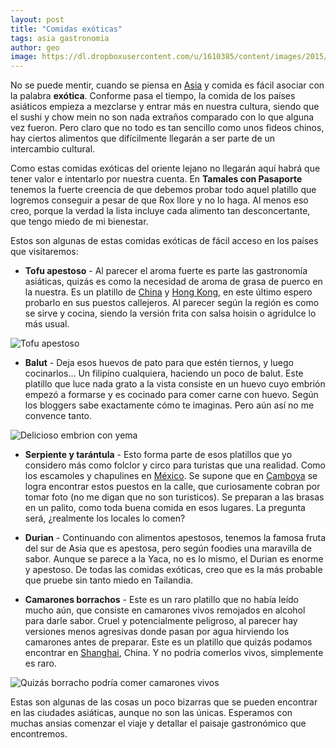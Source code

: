 ```yaml
---
layout: post
title: "Comidas exóticas"
tags: asia gastronomia
author: geo
image: https://dl.dropboxusercontent.com/u/1610385/content/images/2015/12/durian.jpg
---
```

No se puede mentir, cuando se piensa en [Asia](/tag/asia) y comida es fácil asociar con la palabra **exótica**. Conforme pasa el tiempo, la comida de los países asiáticos empieza a mezclarse y entrar más en nuestra cultura, siendo que el sushi y chow mein no son nada extraños comparado con lo que alguna vez fueron. Pero claro que no todo es tan sencillo como unos fideos chinos, hay ciertos alimentos que difícilmente llegarán a ser parte de un intercambio cultural.

Como estas comidas exóticas del oriente lejano no llegarán aquí habrá que tener valor e intentarlo por nuestra cuenta. En **Tamales con Pasaporte** tenemos la fuerte creencia de que debemos probar todo aquel platillo que logremos conseguir a pesar de que Rox llore y no lo haga. Al menos eso creo, porque la verdad la lista incluye cada alimento tan desconcertante, que tengo miedo de mi bienestar.

Estos son algunas de estas comidas exóticas de fácil acceso en los países que visitaremos:

* **Tofu apestoso** - Al parecer el aroma fuerte es parte las gastronomía asiáticas, quizás es como la necesidad de aroma de grasa de puerco en la nuestra. Es un platillo de [China](/tag/china) y [Hong Kong](/tag/hong-kong), en este último espero probarlo en sus puestos callejeros. Al parecer según la región es como se sirve y cocina, siendo la versión frita con salsa hoisin o agridulce lo más usual.

![Tofu apestoso](https://upload.wikimedia.org/wikipedia/commons/0/00/Choudoufu.jpg)

* **Balut** - Deja esos huevos de pato para que estén tiernos, y luego cocinarlos… Un filipino cualquiera, haciendo un poco de balut. Este platillo que luce nada grato a la vista consiste en un huevo cuyo embrión empezó a formarse y es cocinado para comer carne con huevo. Según los bloggers sabe exactamente cómo te imaginas. Pero aún así no me convence tanto.

![Delicioso embrion con yema](https://upload.wikimedia.org/wikipedia/commons/6/63/Balut-dissected.jpg)

* **Serpiente y tarántula** - Esto forma parte de esos platillos que yo considero más como folclor y circo para turistas que una realidad. Como los escamoles y chapulines en [México](/tag/mexico). Se supone que en [Camboya](/tag/camboya) se logra encontrar estos puestos en la calle, que curiosamente cobran por tomar foto (no me digan que no son turisticos). Se preparan a las brasas en un palito, como toda buena comida en esos lugares. La pregunta será, ¿realmente los locales lo comen?

* **Durian** - Continuando con alimentos apestosos, tenemos la famosa fruta del sur de Asia que es apestosa, pero según foodies una maravilla de sabor. Aunque se parece a la Yaca, no es lo mismo, el Durian es enorme y apestoso. De todas las comidas exóticas, creo que es la más probable que pruebe sin tanto miedo en Tailandia.

* **Camarones borrachos** - Este es un raro platillo que no había leído mucho aún, que consiste en camarones vivos remojados en alcohol para darle sabor. Cruel y potencialmente peligroso, al parecer hay versiones menos agresivas donde pasan por agua hirviendo los camarones antes de preparar. Este es un platillo que quizás podamos encontrar en [Shanghai](/tag/shanghai), China. Y no podría comerlos vivos, simplemente es raro.

![Quizás borracho podría comer camarones vivos](https://upload.wikimedia.org/wikipedia/commons/6/62/Drunken_shrimp_alive.jpg)

Estas son algunas de las cosas un poco bizarras que se pueden encontrar en las ciudades asiáticas, aunque no son las únicas. Esperamos con muchas ansias comenzar el viaje y detallar el paisaje gastronómico que encontremos.
